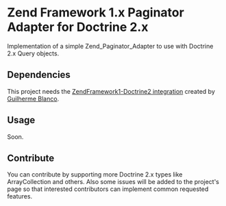 # Zend Framework 1.x Paginator Adapter for Doctrine 2.x

Implementation of a simple Zend_Paginator_Adapter to use with Doctrine 2.x Query objects.

## Dependencies

This project needs the [ZendFramework1-Doctrine2 integration](http://github.com/guilhermeblanco/ZendFramework1-Doctrine2) created by [Guilherme Blanco](http://github.com/guilhermeblanco).

## Usage

Soon.

## Contribute

You can contribute by supporting more Doctrine 2.x types like ArrayCollection and others. Also some issues will be added to the project's page so that interested contributors can implement common requested features.

